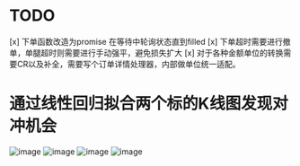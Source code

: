 # TODO
[x] 下单函数改造为promise 在等待中轮询状态直到filled
[x] 下单超时需要进行撤单，单腿超时则需要进行手动强平，避免损失扩大
[x] 对于各种金额单位的转换需要CR以及补全，需要写个订单详情处理器，内部做单位统一适配。

# 通过线性回归拟合两个标的K线图发现对冲机会
![image](https://github.com/user-attachments/assets/c7a59364-de1e-4029-87fc-788f5cfb83e8)
![image](https://github.com/user-attachments/assets/1bf910f6-3419-4429-9de3-e748cd74841a)
![image](https://github.com/user-attachments/assets/5724d877-1c7c-4f24-9ac7-329ce9c87749)
![image](https://github.com/user-attachments/assets/c15c4ed6-4486-46ac-8d06-d5213801466f)

